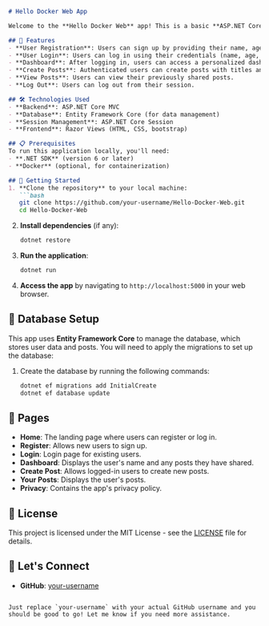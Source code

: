 
```markdown
# Hello Docker Web App

Welcome to the **Hello Docker Web** app! This is a basic **ASP.NET Core MVC** web application that allows users to register, log in, create posts, and view their posts. The app also demonstrates session management and interaction with a database using **Entity Framework Core**.

## 🚀 Features
- **User Registration**: Users can sign up by providing their name, age, email address, and password.
- **User Login**: Users can log in using their credentials (name, age, email, and password).
- **Dashboard**: After logging in, users can access a personalized dashboard.
- **Create Posts**: Authenticated users can create posts with titles and content.
- **View Posts**: Users can view their previously shared posts.
- **Log Out**: Users can log out from their session.

## 🛠️ Technologies Used
- **Backend**: ASP.NET Core MVC
- **Database**: Entity Framework Core (for data management)
- **Session Management**: ASP.NET Core Session
- **Frontend**: Razor Views (HTML, CSS, bootstrap)

## 📋 Prerequisites
To run this application locally, you'll need:
- **.NET SDK** (version 6 or later)
- **Docker** (optional, for containerization)

## 🚀 Getting Started
1. **Clone the repository** to your local machine:
   ```bash
   git clone https://github.com/your-username/Hello-Docker-Web.git
   cd Hello-Docker-Web
   ```
2. **Install dependencies** (if any):
   ```bash
   dotnet restore
   ```
3. **Run the application**:
   ```bash
   dotnet run
   ```
4. **Access the app** by navigating to `http://localhost:5000` in your web browser.

## 🔧 Database Setup
This app uses **Entity Framework Core** to manage the database, which stores user data and posts. You will need to apply the migrations to set up the database:

1. Create the database by running the following commands:
   ```bash
   dotnet ef migrations add InitialCreate
   dotnet ef database update
   ```

## 📱 Pages
- **Home**: The landing page where users can register or log in.
- **Register**: Allows new users to sign up.
- **Login**: Login page for existing users.
- **Dashboard**: Displays the user's name and any posts they have shared.
- **Create Post**: Allows logged-in users to create new posts.
- **Your Posts**: Displays the user's posts.
- **Privacy**: Contains the app's privacy policy.

## 📝 License
This project is licensed under the MIT License - see the [LICENSE](LICENSE) file for details.

## 💬 Let's Connect
- **GitHub**: [your-username](https://github.com/your-username)
```

Just replace `your-username` with your actual GitHub username and you should be good to go! Let me know if you need more assistance.
